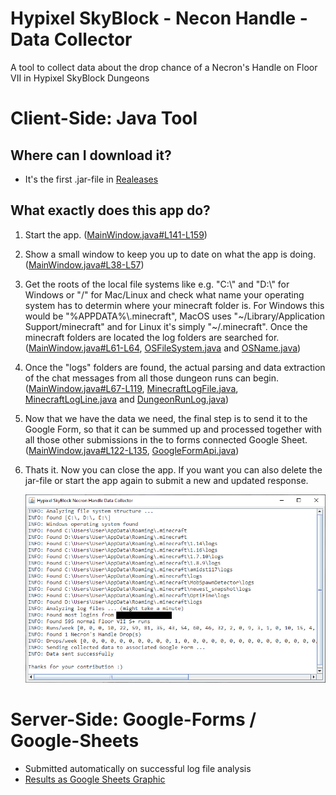 # Hypixel SkyBlock - Necon Handle - Data Collector
A tool to collect data about the drop chance of a Necron's Handle on Floor VII in Hypixel SkyBlock Dungeons

# Client-Side: Java Tool
## Where can I download it?
- It's the first .jar-file in [Realeases](https://github.com/doej1367/HypixelSkyBlockNeconHandleDataCollector/releases)
## What exactly does this app do?
1. Start the app. ([MainWindow.java#L141-L159](https://github.com/doej1367/HypixelSkyBlockNeconHandleDataCollector/blob/47d975d4aec78f601807b9c33d9d5761edbf34e5/src/main/MainWindow.java#L141-L159))
2. Show a small window to keep you up to date on what the app is doing. ([MainWindow.java#L38-L57](https://github.com/doej1367/HypixelSkyBlockNeconHandleDataCollector/blob/47d975d4aec78f601807b9c33d9d5761edbf34e5/src/main/MainWindow.java#L38-L57))
3. Get the roots of the local file systems like e.g. "C:\\" and "D:\\" for Windows or "/" for Mac/Linux and check what name your operating system has to determin where your minecraft folder is. For Windows this would be "%APPDATA%\\.minecraft", MacOS uses "~/Library/Application Support/minecraft" and for Linux it's simply "~/.minecraft". Once the minecraft folders are located the log folders are searched for. ([MainWindow.java#L61-L64](https://github.com/doej1367/HypixelSkyBlockNeconHandleDataCollector/blob/47d975d4aec78f601807b9c33d9d5761edbf34e5/src/main/MainWindow.java#L61-L64), [OSFileSystem.java](https://github.com/doej1367/HypixelSkyBlockNeconHandleDataCollector/blob/47d975d4aec78f601807b9c33d9d5761edbf34e5/src/util/OSFileSystem.java) and [OSName.java](https://github.com/doej1367/HypixelSkyBlockNeconHandleDataCollector/blob/47d975d4aec78f601807b9c33d9d5761edbf34e5/src/util/OSName.java))
4. Once the "logs" folders are found, the actual parsing and data extraction of the chat messages from all those dungeon runs can begin. ([MainWindow.java#L67-L119](https://github.com/doej1367/HypixelSkyBlockNeconHandleDataCollector/blob/47d975d4aec78f601807b9c33d9d5761edbf34e5/src/main/MainWindow.java#L67-L119), [MinecraftLogFile.java](https://github.com/doej1367/HypixelSkyBlockNeconHandleDataCollector/blob/47d975d4aec78f601807b9c33d9d5761edbf34e5/src/util/MinecraftLogFile.java), [MinecraftLogLine.java](https://github.com/doej1367/HypixelSkyBlockNeconHandleDataCollector/blob/47d975d4aec78f601807b9c33d9d5761edbf34e5/src/util/MinecraftLogLine.java) and [DungeonRunLog.java](https://github.com/doej1367/HypixelSkyBlockNeconHandleDataCollector/blob/47d975d4aec78f601807b9c33d9d5761edbf34e5/src/util/DungeonRunLog.java))
5. Now that we have the data we need, the final step is to send it to the Google Form, so that it can be summed up and processed together with all those other submissions in the to forms connected Google Sheet. ([MainWindow.java#L122-L135](https://github.com/doej1367/HypixelSkyBlockNeconHandleDataCollector/blob/47d975d4aec78f601807b9c33d9d5761edbf34e5/src/main/MainWindow.java#L122-L135), [GoogleFormApi.java](https://github.com/doej1367/HypixelSkyBlockNeconHandleDataCollector/blob/47d975d4aec78f601807b9c33d9d5761edbf34e5/src/util/GoogleFormApi.java))
6. Thats it. Now you can close the app. If you want you can also delete the jar-file or start the app again to submit a new and updated response.


    ![icon](screenshots/screenshot01.png)

  

# Server-Side: Google-Forms / Google-Sheets
- Submitted automatically on successful log file analysis
- [Results as Google Sheets Graphic](https://docs.google.com/spreadsheets/d/e/2PACX-1vReIuER28dXhxg4nQA-9RasMRvrXXb14EZdMTEmccgl-ACaybZ1nYHQVauiW9S08nWOOawyQ48P4HU0/pubhtml)
